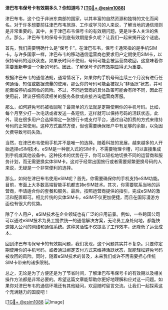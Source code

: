 **津巴布韦保号卡有效期多久？你知道吗？[[TG💪+ @esim1088](https://t.me/s/esim1088)]**

津巴布韦，这个位于非洲东南部的国家，以其丰富的自然资源和独特的文化而闻名。对于许多想要前往津巴布韦旅游、工作或学习的人来说，了解当地的通信规则是非常重要的。其中，关于津巴布韦保号卡的有效期问题，更是许多人关注的焦点。那么，津巴布韦的保号卡到底有效期是多久呢？让我们一起来揭开这个谜底。

首先，我们需要明确什么是“保号卡”。在津巴布韦，保号卡通常指的是手机SIM卡。与许多国家一样，津巴布韦的移动通信运营商也要求用户定期使用SIM卡，以保持号码的活跃状态。如果长时间不使用，号码可能会被运营商收回，这意味着你需要重新申请一个新的号码。因此，了解保号卡的有效期显得尤为重要。

根据津巴布韦的通信法规，通常情况下，如果你的手机号码连续三个月没有进行任何通话、短信或数据流量的使用，那么你的号码可能会被视为“非活跃”状态，并可能面临停机或回收的风险。不过，不同运营商的具体政策可能会有所不同，因此在使用前，建议仔细阅读相关的服务条款或直接咨询运营商客服。

那么，如何避免号码被收回呢？最简单的方法就是定期使用你的手机号码。比如，每个月至少打一次电话或者发送一条短信，这样就可以保持号码的活跃状态。此外，现在很多用户会选择绑定一张银行卡或支付平台，通过自动扣费的方式来维持号码的正常使用。这种方式虽然方便，但也需要确保账户中有足够的余额，以免因欠费导致号码失效。

当然，在津巴布韦使用手机并不是唯一的选择。随着科技的发展，越来越多的人开始选择eSIM技术。eSIM是一种嵌入式的SIM卡，不需要物理卡槽，可以直接集成到手机或其他设备中。这种技术的优势在于，你可以轻松地切换不同的运营商和服务计划，而无需更换实体SIM卡。这对于经常出国旅行或者需要频繁更换号码的人来说，无疑是一个非常便利的选择。

那么，如何在津巴布韦使用eSIM呢？首先，你需要确保你的手机支持eSIM功能。目前，市面上大多数高端智能手机都支持eSIM技术。其次，你需要联系当地的运营商，申请适合你的套餐和服务。最后，按照运营商提供的指引，完成eSIM的激活和配置即可。相比传统的实体SIM卡，eSIM不仅更加便捷，而且在国际漫游方面也有很大的优势。

除了个人用户，eSIM技术在企业领域也有广泛的应用前景。例如，一些跨国公司可以通过eSIM技术为员工提供统一的通信解决方案，无论员工身处何地，都能快速接入公司的网络和通信系统。这种灵活性不仅提高了工作效率，还降低了运营成本。

回到津巴布韦保号卡的有效期问题，我们发现，这个问题其实并不复杂。只要你定期使用你的手机号码，或者通过绑定支付方式来维持活跃状态，就能轻松避免号码被收回的风险。同时，随着eSIM技术的普及，未来我们或许不再需要担心传统SIM卡带来的诸多限制。

总之，无论是为了方便还是为了节省时间，了解津巴布韦保号卡的有效期以及相关操作方法都是非常必要的。希望这篇文章能帮助你更好地理解和应对这一问题。如果你对津巴布韦的通信环境还有其他疑问，欢迎随时留言交流。让我们一起探索这个充满魅力的国度吧！

[[TG💪+ @esim1088](https://t.me/s/esim1088) ![Image](https://i.postimg.cc/4NQfJmqS/Snipaste-2025-05-13-00-14-12.png)]